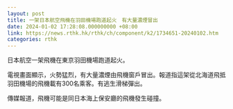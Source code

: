 ```yaml
---
layout: post
title: 一架日本航空飛機在羽田機場跑道起火　有大量濃煙冒出
date: 2024-01-02 17:28:08.000000000 +08:00
link: https://news.rthk.hk/rthk/ch/component/k2/1734651-20240102.htm
categories: rthk
---
```


日本航空一架飛機在東京羽田機場跑道起火。

電視畫面顯示，火勢猛烈，有大量濃煙由飛機窗戶冒出。報道指這架從北海道飛抵羽田機場的飛機載有300名乘客。有逃生滑梯彈出。

傳媒報道，飛機可能是同日本海上保安廳的飛機發生碰撞。
